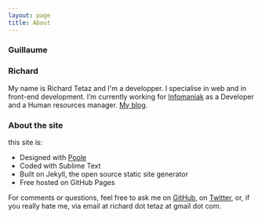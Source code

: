 ```yaml
---
layout: page
title: About
---
```


### Guillaume


### Richard

My name is Richard Tetaz and I'm a developper. I specialise in web and in front-end development. I’m currently working for [Infomaniak](infomaniak.com) as a Developer and a Human resources manager. [My blog](http://codecuisine.io).

### About the site

this site is:

- Designed with [Poole](http://getpoole.com)
- Coded with Sublime Text
- Built on Jekyll, the open source static site generator
- Free hosted on GitHub Pages

For comments or questions, feel free to ask me on [GitHub](https://github.com/richardtetaz/richardtetaz.github.io), on [Twitter](https://twitter.com/richard_tetaz), or, if you really hate me, via email at richard dot tetaz at gmail dot com.
